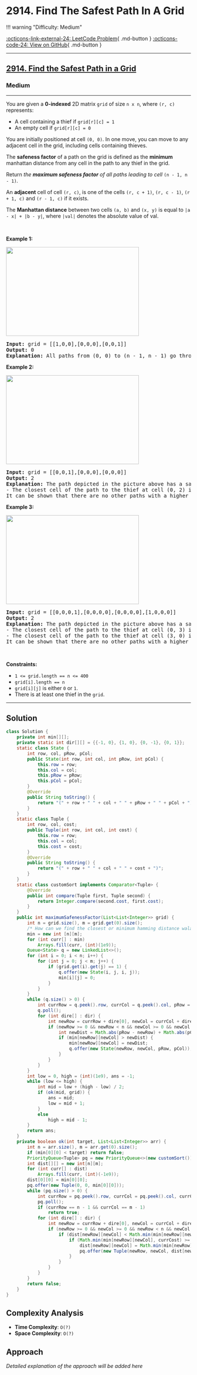 # 2914. Find The Safest Path In A Grid

!!! warning "Difficulty: Medium"

[:octicons-link-external-24: LeetCode Problem](https://leetcode.com/problems/find-the-safest-path-in-a-grid/){ .md-button }
[:octicons-code-24: View on GitHub](https://github.com/RAJ8664/Leetcode/tree/master/2914-find-the-safest-path-in-a-grid){ .md-button }

---

<h2><a href="https://leetcode.com/problems/find-the-safest-path-in-a-grid">2914. Find the Safest Path in a Grid</a></h2><h3>Medium</h3><hr><p>You are given a <strong>0-indexed</strong> 2D matrix <code>grid</code> of size <code>n x n</code>, where <code>(r, c)</code> represents:</p>

<ul>
	<li>A cell containing a thief if <code>grid[r][c] = 1</code></li>
	<li>An empty cell if <code>grid[r][c] = 0</code></li>
</ul>

<p>You are initially positioned at cell <code>(0, 0)</code>. In one move, you can move to any adjacent cell in the grid, including cells containing thieves.</p>

<p>The <strong>safeness factor</strong> of a path on the grid is defined as the <strong>minimum</strong> manhattan distance from any cell in the path to any thief in the grid.</p>

<p>Return <em>the <strong>maximum safeness factor</strong> of all paths leading to cell </em><code>(n - 1, n - 1)</code><em>.</em></p>

<p>An <strong>adjacent</strong> cell of cell <code>(r, c)</code>, is one of the cells <code>(r, c + 1)</code>, <code>(r, c - 1)</code>, <code>(r + 1, c)</code> and <code>(r - 1, c)</code> if it exists.</p>

<p>The <strong>Manhattan distance</strong> between two cells <code>(a, b)</code> and <code>(x, y)</code> is equal to <code>|a - x| + |b - y|</code>, where <code>|val|</code> denotes the absolute value of val.</p>

<p>&nbsp;</p>
<p><strong class="example">Example 1:</strong></p>
<img alt="" src="https://assets.leetcode.com/uploads/2023/07/02/example1.png" style="width: 362px; height: 242px;" />
<pre>
<strong>Input:</strong> grid = [[1,0,0],[0,0,0],[0,0,1]]
<strong>Output:</strong> 0
<strong>Explanation:</strong> All paths from (0, 0) to (n - 1, n - 1) go through the thieves in cells (0, 0) and (n - 1, n - 1).
</pre>

<p><strong class="example">Example 2:</strong></p>
<img alt="" src="https://assets.leetcode.com/uploads/2023/07/02/example2.png" style="width: 362px; height: 242px;" />
<pre>
<strong>Input:</strong> grid = [[0,0,1],[0,0,0],[0,0,0]]
<strong>Output:</strong> 2
<strong>Explanation:</strong> The path depicted in the picture above has a safeness factor of 2 since:
- The closest cell of the path to the thief at cell (0, 2) is cell (0, 0). The distance between them is | 0 - 0 | + | 0 - 2 | = 2.
It can be shown that there are no other paths with a higher safeness factor.
</pre>

<p><strong class="example">Example 3:</strong></p>
<img alt="" src="https://assets.leetcode.com/uploads/2023/07/02/example3.png" style="width: 362px; height: 242px;" />
<pre>
<strong>Input:</strong> grid = [[0,0,0,1],[0,0,0,0],[0,0,0,0],[1,0,0,0]]
<strong>Output:</strong> 2
<strong>Explanation:</strong> The path depicted in the picture above has a safeness factor of 2 since:
- The closest cell of the path to the thief at cell (0, 3) is cell (1, 2). The distance between them is | 0 - 1 | + | 3 - 2 | = 2.
- The closest cell of the path to the thief at cell (3, 0) is cell (3, 2). The distance between them is | 3 - 3 | + | 0 - 2 | = 2.
It can be shown that there are no other paths with a higher safeness factor.
</pre>

<p>&nbsp;</p>
<p><strong>Constraints:</strong></p>

<ul>
	<li><code>1 &lt;= grid.length == n &lt;= 400</code></li>
	<li><code>grid[i].length == n</code></li>
	<li><code>grid[i][j]</code> is either <code>0</code> or <code>1</code>.</li>
	<li>There is at least one thief in the <code>grid</code>.</li>
</ul>


---

## Solution

```java
class Solution {
    private int min[][];
    private static int dir[][] = {{-1, 0}, {1, 0}, {0, -1}, {0, 1}};
    static class State {
        int row, col, pRow, pCol;
        public State(int row, int col, int pRow, int pCol) {
            this.row = row;
            this.col = col;
            this.pRow = pRow;
            this.pCol = pCol;
        }
        @Override
        public String toString() {
            return "(" + row + " " + col + " " + pRow + " " + pCol + ")";
        }
    }
    static class Tuple {
        int row, col, cost;
        public Tuple(int row, int col, int cost) {
            this.row = row;
            this.col = col;
            this.cost = cost;
        }
        @Override
        public String toString() {
            return "(" + row + " " + col + " " + cost + ")";
        }
    }
    static class customSort implements Comparator<Tuple> {
        @Override
        public int compare(Tuple first, Tuple second) {
            return Integer.compare(second.cost, first.cost);
        }
    }
    public int maximumSafenessFactor(List<List<Integer>> grid) {
        int n = grid.size(), m = grid.get(0).size();
        /* How can we find the closest or minimum hamming distance wala thief for each cell ? */
        min = new int [n][m];
        for (int curr[] : min)
            Arrays.fill(curr, (int)(1e9));
        Queue<State> q = new LinkedList<>();
        for (int i = 0; i < n; i++) {
            for (int j = 0; j < m; j++) {
                if (grid.get(i).get(j) == 1) {
                    q.offer(new State(i, j, i, j));
                    min[i][j] = 0;
                }
            }
        }
        while (q.size() > 0) {
            int currRow = q.peek().row, currCol = q.peek().col, pRow = q.peek().pRow, pCol = q.peek().pCol;
            q.poll();
            for (int dire[] : dir) {
                int newRow = currRow + dire[0], newCol = currCol + dire[1];
                if (newRow >= 0 && newRow < n && newCol >= 0 && newCol < m) {
                    int newDist = Math.abs(pRow - newRow) + Math.abs(pCol - newCol);
                    if (min[newRow][newCol] > newDist) {
                        min[newRow][newCol] = newDist;
                        q.offer(new State(newRow, newCol, pRow, pCol));
                    }
                }
            }
        }
        int low = 0, high = (int)(1e9), ans = -1;
        while (low <= high) {
            int mid = low + (high - low) / 2;
            if (ok(mid, grid)) {
                ans = mid;
                low = mid + 1;
            }
            else 
                high = mid - 1;
        }
        return ans;
    }
    private boolean ok(int target, List<List<Integer>> arr) {
        int n = arr.size(), m = arr.get(0).size();
        if (min[0][0] < target) return false;
        PriorityQueue<Tuple> pq = new PriorityQueue<>(new customSort());
        int dist[][] = new int[n][m];
        for (int curr[] : dist) 
            Arrays.fill(curr, (int)(-1e9));
        dist[0][0] = min[0][0];
        pq.offer(new Tuple(0, 0, min[0][0]));
        while (pq.size() > 0) {
            int currRow = pq.peek().row, currCol = pq.peek().col, currCost = pq.peek().cost;
            pq.poll();
            if (currRow == n - 1 && currCol == m - 1) 
                return true;
            for (int dire[] : dir) {
                int newRow = currRow + dire[0], newCol = currCol + dire[1];
                if (newRow >= 0 && newCol >= 0 && newRow < n && newCol < m) {
                    if (dist[newRow][newCol] < Math.min(min[newRow][newCol], currCost)) {
                        if (Math.min(min[newRow][newCol], currCost) >= target) {
                            dist[newRow][newCol] = Math.min(min[newRow][newCol], currCost);
                            pq.offer(new Tuple(newRow, newCol, dist[newRow][newCol]));
                        }
                    }
                }
            }
        }
        return false;
    }
}
```

## Complexity Analysis

- **Time Complexity**: `O(?)`
- **Space Complexity**: `O(?)`

## Approach

*Detailed explanation of the approach will be added here*

